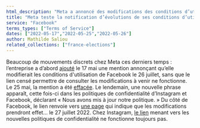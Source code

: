 ```yaml
---
html_description: "Meta a annoncé des modifications des conditions d’utilisation pour le 26 juillet, mais les liens étaient défectueux. Le 25 mai, la mention a été effacée et remplacée par une déclaration de mise à jour. Sur Facebook, les modifications prendront effet le 27 juillet; le lien Instagram reste non fonctionnel."
title: "Meta teste la notification d’évolutions de ses conditions d’utilisation"
service: "Facebook"
terms_types: ["Terms of Service"]
dates: ["2022-05-17","2022-05-25","2022-05-26"]
author: Mathilde Saliou
related_collections: ["france-elections"]
---
```


Beaucoup de mouvements discrets chez Meta ces derniers temps : l’entreprise a d’abord [ajouté](https://github.com/OpenTermsArchive/france-elections-versions/commit/c57c282d0b75a479da787f7a2e8d1f9ee333d72a) le 17 mai une mention annonçant qu’elle modifierait les conditions d'utilisation de Facebook le 26 juillet, sans que le lien censé permettre de consulter les modifications à venir ne fonctionne. Le 25 mai, la mention a été [effacée](https://github.com/OpenTermsArchive/france-elections-versions/commit/a1be6b0ee835d067402513d24586e7216acf6008). Le lendemain, une nouvelle phrase apparaît, cette fois-ci dans les politiques de confidentialité d’Instagram et Facebook, déclarant « Nous avons mis à jour notre politique. » Du côté de Facebook, le lien renvoie vers [une page](https://www.facebook.com/privacy/policy) qui indique que les modifications prendront effet… le 27 juillet 2022. Chez Instagram, [le lien](https://help.instagram.com/privacy/policy) menant vers les nouvelles politiques de confidentialité ne fonctionne toujours pas.
